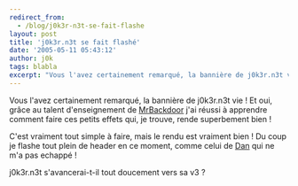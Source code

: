 ```yaml
---
redirect_from:
  - /blog/j0k3r-n3t-se-fait-flashe
layout: post
title: 'j0k3r.n3t se fait flashé'
date: '2005-05-11 05:43:12'
author: j0k
tags: blabla
excerpt: "Vous l'avez certainement remarqué, la bannière de j0k3r.n3t vie !     \nEt oui, grâce au talent d'enseignement de [MrBackdoor](http://www.mrbackdoor.org/) j'ai réussi à apprendre comment faire ces petits effets qui, je trouve, rende superbement bien !  \n  \nC'est vraiment tout simple à faire, mais le rendu est vraiment bien !   Du coup      …"
---
```


Vous l'avez certainement remarqué, la bannière de j0k3r.n3t vie !
Et oui, grâce au talent d'enseignement de [MrBackdoor](http://www.mrbackdoor.org/) j'ai réussi à apprendre comment faire ces petits effets qui, je trouve, rende superbement bien !

C'est vraiment tout simple à faire, mais le rendu est vraiment bien !   Du coup je flashe tout plein de header en ce moment, comme celui de [Dan](http://danrazor.net/) qui ne m'a pas echappé !

j0k3r.n3t s'avancerai-t-il tout doucement vers sa v3 ?
